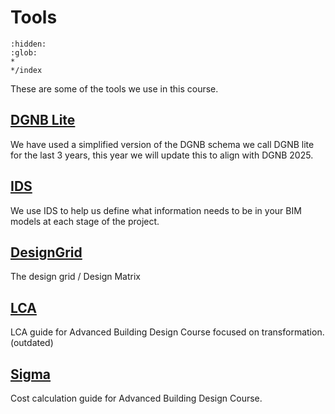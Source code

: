 # Tools
```{toctree}
:hidden:
:glob:
*
*/index
```
These are some of the tools we use in this course.
## [DGNB Lite](DGNBLite.md)
We have used a simplified version of the DGNB schema we call DGNB lite for the last 3 years, this year we will update this to align with DGNB 2025.

## [IDS](ABD-IDS.md)
We use IDS to help us define what information needs to be in your BIM models at each stage of the project.

## [DesignGrid](DesignGrid.md)
The design grid / Design Matrix

## [LCA](LCA.md)
LCA guide for Advanced Building Design Course focused on transformation. (outdated)

## [Sigma](Sigma.md)
Cost calculation guide for Advanced Building Design Course.
